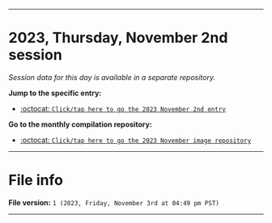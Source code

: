 
***

# 2023, Thursday, November 2nd session

_Session data for this day is available in a separate repository._

**Jump to the specific entry:**

- [:octocat: `Click/tap here to go the 2023 November 2nd entry`](https://github.com/seanpm2001/SeansLifeArchive_Images_MotorWorld_CarFactory_Y2023_V4/tree/SeansLifeArchive_Images_MotorWorld_CarFactory_Y2023_V4_Main-dev/11_November/02/)

**Go to the monthly compilation repository:**

- [:octocat: `Click/tap here to go the 2023 November image repository`](https://github.com/seanpm2001/SeansLifeArchive_Images_MotorWorld_CarFactory_Y2023_V4/)

***

# File info

**File version:** `1 (2023, Friday, November 3rd at 04:49 pm PST)`

***
